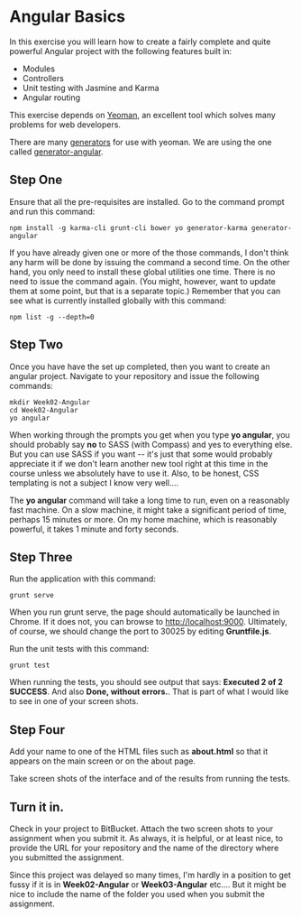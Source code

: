 # Angular Basics

In this exercise you will learn how to create a fairly complete and quite powerful Angular project with the following features built in:

- Modules
- Controllers
- Unit testing with Jasmine and Karma
- Angular routing

This exercise depends on [Yeoman](http://yeoman.io/), an excellent tool which solves many problems for web developers. 

There are many [generators](http://yeoman.io/generators/) for use with yeoman. We are using the one called [generator-angular][genang].

[genang]:https://github.com/yeoman/generator-angular

## Step One

Ensure that all the pre-requisites are installed. Go to the command prompt and run this command:

    npm install -g karma-cli grunt-cli bower yo generator-karma generator-angular

If you have already given one or more of the those commands, I don't think any harm will be done by issuing the command a second time. On the other hand, you only need to install these global utilities one time. There is no need to issue the command again. (You might, however, want to update them at some point, but that is a separate topic.) Remember that you can see what is currently installed globally with this command:

    npm list -g --depth=0

## Step Two

Once you have have the set up completed, then you want to create an angular project. Navigate to your repository and issue the following commands: 
 
    mkdir Week02-Angular
    cd Week02-Angular
    yo angular

When working through the prompts you get when you type **yo angular**, you should probably say **no** to SASS (with Compass) and yes to everything else. But you can use SASS if you want -- it's just that some would probably appreciate it if we don't learn another new tool right at this time in the course unless we absolutely have to use it. Also, to be honest, CSS templating is not a subject I know very well....

The **yo angular** command will take a long time to run, even on a reasonably fast machine. On a slow machine, it might take a significant period of time, perhaps 15 minutes or more. On my home machine, which is reasonably powerful, it takes 1 minute and forty seconds.

## Step Three

Run the application with this command:

    grunt serve

When you run grunt serve, the page should automatically be launched in Chrome. If it does not, you can browse to [http://localhost:9000](http://localhost:9000). Ultimately, of course, we should change the port to 30025 by editing **Gruntfile.js**.

Run the unit tests with this command:

    grunt test

When running the tests, you should see output that says: **Executed 2 of 2 SUCCESS**. And also **Done, without errors.**. That is part of what I would like to see in one of your screen shots.

## Step Four

Add your name to one of the HTML files such as **about.html** so that it appears on the main screen or on the about page. 

Take screen shots of the interface and of the results from running the tests.

## Turn it in.

Check in your project to BitBucket. Attach the two screen shots to your assignment when you submit it. As always, it is helpful, or at least nice, to provide the URL for your repository and the name of the directory where you submitted the assignment. 

Since this project was delayed so many times, I'm hardly in a position to get fussy if it is in **Week02-Angular** or **Week03-Angular** etc.... But it might be nice to include the name of the folder you used when you submit the assignment.


 
